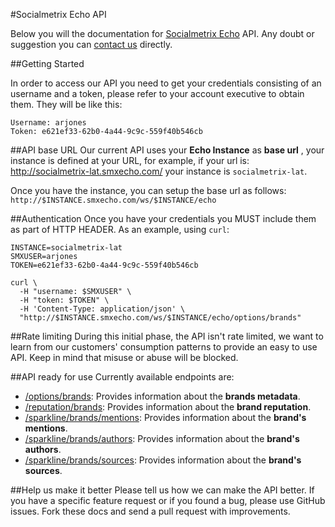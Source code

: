 #Socialmetrix Echo API

Below you will the documentation for [Socialmetrix Echo](http://socialmetrix.com/#products) API.
Any doubt or suggestion you can [contact us](mailto:product@socialmetrix.com) directly.

##Getting Started

In order to access our API you need to get your credentials consisting of an username and a token, please refer to your account executive to obtain them. They will be like this: 

```
Username: arjones
Token: e621ef33-62b0-4a44-9c9c-559f40b546cb
```

##API base URL
Our current API uses your **Echo Instance** as **base url** , your instance is defined at your URL, for example, if your url is: http://socialmetrix-lat.smxecho.com/ your instance is `socialmetrix-lat`.

Once you have the instance, you can setup the base url as follows:
`http://$INSTANCE.smxecho.com/ws/$INSTANCE/echo`

##Authentication
Once you have your credentials you MUST include them as part of HTTP HEADER.
As an example, using `curl`:

```shell
INSTANCE=socialmetrix-lat
SMXUSER=arjones
TOKEN=e621ef33-62b0-4a44-9c9c-559f40b546cb

curl \
  -H "username: $SMXUSER" \
  -H "token: $TOKEN" \
  -H 'Content-Type: application/json' \
  "http://$INSTANCE.smxecho.com/ws/$INSTANCE/echo/options/brands"
```

##Rate limiting
During this initial phase, the API isn't rate limited, we want to learn from our customers' consumption patterns to provide an easy to use API. Keep in mind that misuse or abuse will be blocked.

##API ready for use
Currently available endpoints are:

* [/options/brands](sections/brands-metadata.md): Provides information about the **brands metadata**.
* [/reputation/brands](sections/brands.md): Provides information about the **brand reputation**.
* [/sparkline/brands/mentions](sections/mentions.md): Provides information about the **brand's mentions**.
* [/sparkline/brands/authors](sections/authors.md): Provides information about the **brand's authors**.
* [/sparkline/brands/sources](sections/sources.md): Provides information about the **brand's sources**.


##Help us make it better
Please tell us how we can make the API better. If you have a specific feature request or if you found a bug, please use GitHub issues. Fork these docs and send a pull request with improvements.
